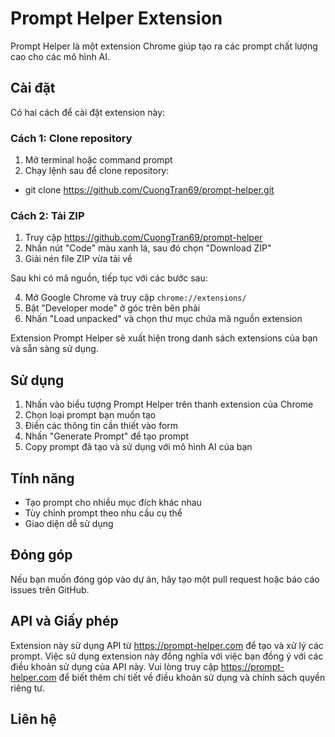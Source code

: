 # Prompt Helper Extension

Prompt Helper là một extension Chrome giúp tạo ra các prompt chất lượng cao cho các mô hình AI.

## Cài đặt

Có hai cách để cài đặt extension này:

### Cách 1: Clone repository

1. Mở terminal hoặc command prompt
2. Chạy lệnh sau để clone repository:

* git clone https://github.com/CuongTran69/prompt-helper.git

### Cách 2: Tải ZIP

1. Truy cập https://github.com/CuongTran69/prompt-helper
2. Nhấn nút "Code" màu xanh lá, sau đó chọn "Download ZIP"
3. Giải nén file ZIP vừa tải về

Sau khi có mã nguồn, tiếp tục với các bước sau:

4. Mở Google Chrome và truy cập `chrome://extensions/`
5. Bật "Developer mode" ở góc trên bên phải
6. Nhấn "Load unpacked" và chọn thư mục chứa mã nguồn extension

Extension Prompt Helper sẽ xuất hiện trong danh sách extensions của bạn và sẵn sàng sử dụng.

## Sử dụng

1. Nhấn vào biểu tượng Prompt Helper trên thanh extension của Chrome
2. Chọn loại prompt bạn muốn tạo
3. Điền các thông tin cần thiết vào form
4. Nhấn "Generate Prompt" để tạo prompt
5. Copy prompt đã tạo và sử dụng với mô hình AI của bạn

## Tính năng

- Tạo prompt cho nhiều mục đích khác nhau
- Tùy chỉnh prompt theo nhu cầu cụ thể
- Giao diện dễ sử dụng

## Đóng góp

Nếu bạn muốn đóng góp vào dự án, hãy tạo một pull request hoặc báo cáo issues trên GitHub.

## API và Giấy phép

Extension này sử dụng API từ https://prompt-helper.com để tạo và xử lý các prompt. Việc sử dụng extension này đồng nghĩa với việc bạn đồng ý với các điều khoản sử dụng của API này. Vui lòng truy cập https://prompt-helper.com để biết thêm chi tiết về điều khoản sử dụng và chính sách quyền riêng tư.

## Liên hệ
